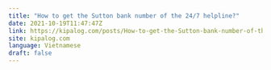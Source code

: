 ```yaml
---
title: "How to get the Sutton bank number of the 24/7 helpline?"
date: 2021-10-19T11:47:47Z
link: https://kipalog.com/posts/How-to-get-the-Sutton-bank-number-of-the-24-7-helpline?utm_medium=RSS&utm_source=news.12bit.vn
site: kipalog.com
language: Vietnamese
draft: false
---
```

